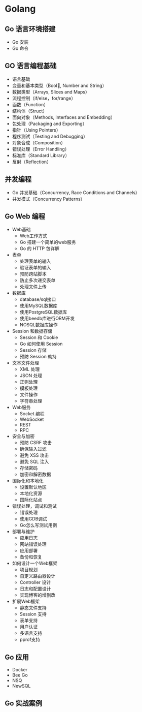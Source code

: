 # Golang

## Go 语言环境搭建
- Go 安装
- Go 命令

## GO 语言编程基础
- 语言基础 
- 变量和基本类型（Bool, Number and String）
- 数据类型（Arrays, Slices and Maps）
- 流程控制（if/else，for/range）
- 函数（Function）
- 结构体（Struct）
- 面向对象（Methods, Interfaces and Embedding）
- 包处理（Packaging and Exporting）
- 指针（Using Pointers）
- 程序测试（Testing and Debugging）
- 对象合成（Composition）
- 错误处理（Error Handling）
- 标准库（Standard Library）
- 反射（Reflection）

## 并发编程
- Go 并发基础（Concurrency, Race Conditions and Channels）
- 并发模式（Concurrency Patterns）

## Go Web 编程
- Web基础
  - Web工作方式
  - Go 搭建一个简单的web服务
  - Go 的 HTTP 包详解
- 表单
  - 处理表单的输入
  - 验证表单的输入
  - 预防跨站脚本
  -  防止多次递交表单
  - 处理文件上传
- 数据库
  - database/sql接口
  - 使用MySQL数据库
  - 使用PostgreSQL数据库
  - 使用beedb库进行ORM开发
  - NOSQL数据库操作
- Session 和数据存储
  - Session 和 Cookie
  - Go 如何使用 Session
  - Session 存储
  - 预防 Session 劫持
- 文本文件处理
  - XML 处理
  - JSON 处理
  - 正则处理
  - 模板处理
  - 文件操作
  - 字符串处理
- Web服务
  - Socket 编程
  - WebSocket
  - REST
  - RPC
- 安全与加密
  - 预防 CSRF 攻击
  - 确保输入过滤
  - 避免 XSS 攻击
  - 避免 SQL 注入
  - 存储密码
  - 加密和解密数据
- 国际化和本地化
  - 设置默认地区
  - 本地化资源
  - 国际化站点
- 错误处理，调试和测试
  - 错误处理
  - 使用GDB调试
  - Go怎么写测试用例
- 部署与维护
  - 应用日志
  - 网站错误处理
  - 应用部署
  - 备份和恢复
- 如何设计一个Web框架　
  - 项目规划　
  - 自定义路由器设计
  - Controller 设计
  - 日志和配置设计
  - 实现博客的增删改
- 扩展Web框架
  - 静态文件支持
  - Session 支持
  - 表单支持
  - 用户认证
  - 多语言支持
  - pprof支持

## Go 应用
- Docker
- Bee Go
- NSQ
- NewSQL

## Go 实战案例

